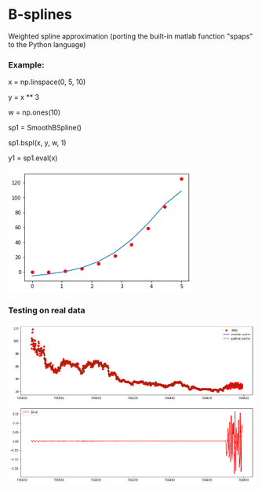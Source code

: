 # B-splines
Weighted spline approximation (porting the built-in matlab function "spaps" to the Python language)

### Example:

x = np.linspace(0, 5, 10)

y = x ** 3

w = np.ones(10)

sp1 = SmoothBSpline()

sp1.bspl(x, y, w, 1)

y1 = sp1.eval(x)

![alt tag](index.png)

### Testing on real data
![alt tag](index2.png)

